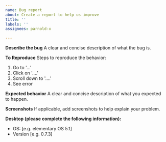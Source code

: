 ```yaml
---
name: Bug report
about: Create a report to help us improve
title: ''
labels: ''
assignees: parnold-x

---
```


**Describe the bug**
A clear and concise description of what the bug is.

**To Reproduce**
Steps to reproduce the behavior:
1. Go to '...'
2. Click on '....'
3. Scroll down to '....'
4. See error

**Expected behavior**
A clear and concise description of what you expected to happen.

**Screenshots**
If applicable, add screenshots to help explain your problem.

**Desktop (please complete the following information):**
 - OS: [e.g. elementary OS 5.1]
 - Version [e.g. 0.7.3]
